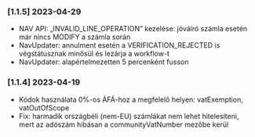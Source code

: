 ### [1.1.5] 2023-04-29

  * NAV API: „INVALID_LINE_OPERATION” kezelése: jóváíró számla esetén már nincs MODIFY a számla során
  * NavUpdater: annulment esetén a VERIFICATION_REJECTED is végstátusznak minősül és lezárja a workflow-t
  * NavUpdater: alapértelmezetten 5 percenként fusson

### [1.1.4] 2023-04-19

  * Kódok használata 0%-os ÁFÁ-hoz a megfelelő helyen: vatExemption, vatOutOfScope
  * Fix: harmadik országbéli (nem-EU) számlákat nem lehet hitelesíteni, mert az adószám hibásan a communityVatNumber mezőbe kerül
